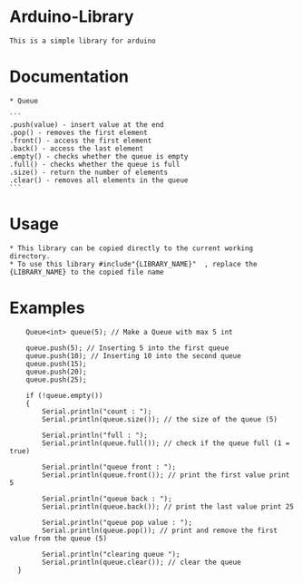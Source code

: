 # Arduino-Library
    This is a simple library for arduino
    
# Documentation
    * Queue 

    ```
    .push(value) - insert value at the end 
    .pop() - removes the first element
    .front() - access the first element
    .back() - access the last element
    .empty() - checks whether the queue is empty
    .full() - checks whether the queue is full
    .size() - return the number of elements
    .clear() - removes all elements in the queue
    ```
    
# Usage
    * This library can be copied directly to the current working directory.
    * To use this library #include"{LIBRARY_NAME}"  , replace the {LIBRARY_NAME} to the copied file name

# Examples

```
    Queue<int> queue(5); // Make a Queue with max 5 int
    
    queue.push(5); // Inserting 5 into the first queue
    queue.push(10); // Inserting 10 into the second queue
    queue.push(15);
    queue.push(20);
    queue.push(25);
    
    if (!queue.empty()) 
    {
        Serial.println("count : ");
        Serial.println(queue.size()); // the size of the queue (5)

        Serial.println("full : ");
        Serial.println(queue.full()); // check if the queue full (1 = true)

        Serial.println("queue front : ");
        Serial.println(queue.front()); // print the first value print 5

        Serial.println("queue back : ");
        Serial.println(queue.back()); // print the last value print 25

        Serial.println("queue pop value : ");
        Serial.println(queue.pop()); // print and remove the first value from the queue (5)

        Serial.println("clearing queue ");
        Serial.println(queue.clear()); // clear the queue
  }
```


